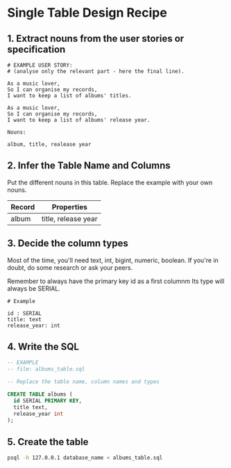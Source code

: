 # Single Table Design Recipe

## 1. Extract nouns from the user stories or specification

```
# EXAMPLE USER STORY:
# (analyse only the relevant part - here the final line).

As a music lover,
So I can organise my records,
I want to keep a list of albums' titles.

As a music lover,
So I can organise my records,
I want to keep a list of albums' release year.
```

```
Nouns:

album, title, realease year
```

## 2. Infer the Table Name and Columns

Put the different nouns in this table. Replace the example with your own nouns.


| Record  | Properties          |
| ------- | ------------------- |
| album   | title, release year |



## 3. Decide the column types

Most of the time, you'll need text, int, bigint, numeric, boolean. If you're in doubt, do some research or ask your peers.

Remember to always have the primary key id as a first columnm Its type will always be SERIAL.

```
# Example

id : SERIAL
title: text
release_year: int
```

## 4. Write the SQL

```sql
-- EXAMPLE
-- file: albums_table.sql

-- Replace the table name, column names and types

CREATE TABLE albums (
  id SERIAL PRIMARY KEY,
  title text,
  release_year int
);
```

## 5. Create the table

```bash
psql -h 127.0.0.1 database_name < albums_table.sql
```